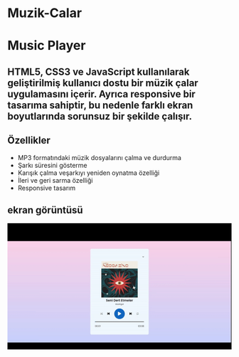 # Muzik-Calar

<h1>Music Player</h1>

<h2>HTML5, CSS3 ve JavaScript kullanılarak geliştirilmiş kullanıcı dostu bir müzik çalar uygulamasını içerir. Ayrıca responsive bir tasarıma sahiptir, bu nedenle farklı ekran boyutlarında sorunsuz bir şekilde çalışır.

## Özellikler

- MP3 formatındaki müzik dosyalarını çalma ve durdurma
- Şarkı süresini gösterme
- Karışık çalma veşarkıyı yeniden oynatma özelliği
- İleri ve geri sarma özelliği
- Responsive tasarım
</h2>

<h2>ekran görüntüsü</h2>

![](screen.gif)



